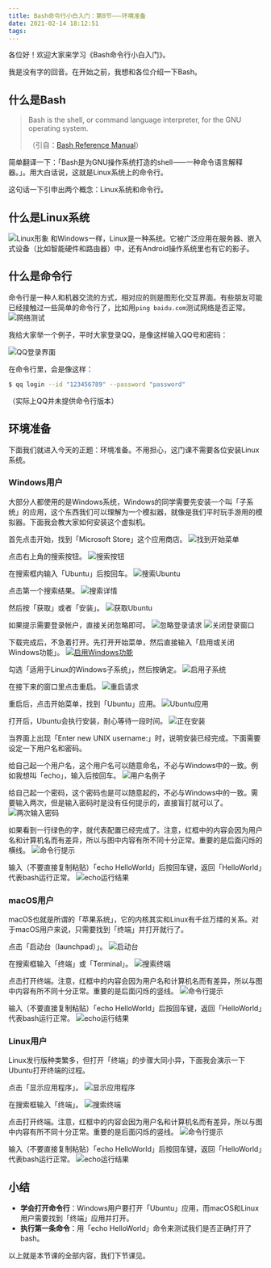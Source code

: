 ```yaml
---
title: Bash命令行小白入门：第0节⸺环境准备
date: 2021-02-14 18:12:51
tags:
---
```


各位好！欢迎大家来学习《Bash命令行小白入门》。
<!--more-->

我是没有字的回音。在开始之前，我想和各位介绍一下Bash。

## 什么是Bash
> Bash is the shell, or command language interpreter, for the GNU operating system.
>
>（引自：[Bash Reference Manual](https://www.gnu.org/savannah-checkouts/gnu/bash/manual/bash.html#What-is-Bash_003f)）

简单翻译一下：「Bash是为GNU操作系统打造的shell⸺一种命令语言解释器。」。用大白话说，这就是Linux系统上的命令行。

这句话一下引申出两个概念：Linux系统和命令行。

## 什么是Linux系统
![Linux形象](https://i.loli.net/2021/02/14/hPOBvfEoJcYs4uD.png)
和Windows一样，Linux是一种系统。它被广泛应用在服务器、嵌入式设备（比如智能硬件和路由器）中，还有Android操作系统里也有它的影子。

## 什么是命令行
命令行是一种人和机器交流的方式，相对应的则是图形化交互界面。有些朋友可能已经接触过一些简单的命令行了，比如用`ping baidu.com`测试网络是否正常。
![网络测试](https://i.loli.net/2021/02/14/FWBO4SqZKtAXVH7.png)

我给大家举一个例子，平时大家登录QQ，是像这样输入QQ号和密码：

![QQ登录界面](https://i.loli.net/2021/02/14/B25dnkTEo7xyZc9.png)

在命令行里，会是像这样：

```bash
$ qq login --id "123456789" --password "password"
```

（实际上QQ并未提供命令行版本）

## 环境准备
下面我们就进入今天的正题：环境准备。不用担心，这门课不需要各位安装Linux系统。

### Windows用户
大部分人都使用的是Windows系统，Windows的同学需要先安装一个叫「子系统」的应用，这个东西我们可以理解为一个模拟器，就像是我们平时玩手游用的模拟器。下面我会教大家如何安装这个虚拟机。

首先点击开始，找到「Microsoft Store」这个应用商店。
![找到开始菜单](https://i.loli.net/2021/02/14/J9xUuaGTBNbfksl.png)

点击右上角的搜索按钮。
![搜索按钮](https://i.loli.net/2021/02/14/CMj9PXyGeTlEfDs.png)

在搜索框内输入「Ubuntu」后按回车。
![搜索Ubuntu](https://i.loli.net/2021/02/14/xfbi5eDKkBJzpS7.png)

点击第一个搜索结果。
![搜索详情](https://i.loli.net/2021/02/14/G9172UZJ6emrcPB.png)

然后按「获取」或者「安装」。
![获取Ubuntu](https://i.loli.net/2021/02/14/QW7CgIzZNlGn5dc.png)

如果提示需要登录帐户，直接关闭忽略即可。
![忽略登录请求](https://i.loli.net/2021/02/14/WcmiKry5FGejh8l.png)
![关闭登录窗口](https://i.loli.net/2021/02/14/mb2PJS6eivdGIYx.png)

下载完成后，不急着打开。先打开开始菜单，然后直接输入「启用或关闭Windows功能」。
[![启用Windows功能](https://s3.ax1x.com/2021/02/14/yyKpvD.gif)](https://imgchr.com/i/yyKpvD)

勾选「适用于Linux的Windows子系统」，然后按确定。
![启用子系统](https://i.loli.net/2021/02/14/t2kwBXgIxJEpV3f.png)

在接下来的窗口里点击重启。
![重启请求](https://i.loli.net/2021/02/14/gkrwaLq7feIctZN.png)

重启后，点击开始菜单，找到「Ubuntu」应用。
![Ubuntu应用](https://i.loli.net/2021/02/14/FDqJveNG8RcoOAi.png)

打开后，Ubuntu会执行安装，耐心等待一段时间。
![正在安装](https://i.loli.net/2021/02/14/enApdjhXBkzS7wY.png)

当界面上出现「Enter new UNIX username:」时，说明安装已经完成。下面需要设定一下用户名和密码。

给自己起一个用户名，这个用户名可以随意命名，不必与Windows中的一致。例如我想叫「echo」，输入后按回车。
![用户名例子](https://i.loli.net/2021/02/14/iY7RAhwSEjJHfy8.png)

给自己起一个密码，这个密码也是可以随意起的，不必与Windows中的一致。需要输入两次，但是输入密码时是没有任何提示的，直接盲打就可以了。
![两次输入密码](https://i.loli.net/2021/02/14/ynFHSDfTIaduJeA.png)

如果看到一行绿色的字，就代表配置已经完成了。注意，红框中的内容会因为用户名和计算机名而有差异，所以与图中内容有所不同十分正常。重要的是后面闪烁的横线。
![命令行提示](https://i.loli.net/2021/02/14/lLEFDeNZO2J1SGu.png)

输入（不要直接复制粘贴）「echo HelloWorld」后按回车键，返回「HelloWorld」代表bash运行正常。
![echo运行结果](https://i.loli.net/2021/02/14/ox6YDCTKOQ7AaMP.png)

### macOS用户
macOS也就是所谓的「苹果系统」，它的内核其实和Linux有千丝万缕的关系。对于macOS用户来说，只需要找到「终端」并打开就行了。

点击「启动台（launchpad）」。
![启动台](https://i.loli.net/2021/02/14/cyGeY7RDhmM5NuZ.png)

在搜索框输入「终端」或「Terminal」。
![搜索终端](https://i.loli.net/2021/02/14/HwP3Z7iAY6JRlC2.png)

点击打开终端。注意，红框中的内容会因为用户名和计算机名而有差异，所以与图中内容有所不同十分正常。重要的是后面闪烁的竖线。
![命令行提示](https://i.loli.net/2021/02/14/Nq9GfM8dKBtmSLP.png)

输入（不要直接复制粘贴）「echo HelloWorld」后按回车键，返回「HelloWorld」代表bash运行正常。
![echo运行结果](https://i.loli.net/2021/02/14/PrjhTiNbgtLd4Fq.png)

### Linux用户
Linux发行版种类繁多，但打开「终端」的步骤大同小异，下面我会演示一下Ubuntu打开终端的过程。

点击「显示应用程序」。
![显示应用程序](https://i.loli.net/2021/02/14/UCTGMJR32pv1tW7.png)

在搜索框输入「终端」。
![搜索终端](https://i.loli.net/2021/02/14/KOpxJgR9zoTkwFM.png)

点击打开终端。注意，红框中的内容会因为用户名和计算机名而有差异，所以与图中内容有所不同十分正常。重要的是后面闪烁的竖线。
![命令行提示](https://i.loli.net/2021/02/14/7hVdOls8ELTYnzZ.png)

输入（不要直接复制粘贴）「echo HelloWorld」后按回车键，返回「HelloWorld」代表bash运行正常。
![echo运行结果](https://i.loli.net/2021/02/14/noiZR3khcSUvKOs.png)

## 小结
- **学会打开命令行**：Windows用户要打开「Ubuntu」应用，而macOS和Linux用户需要找到「终端」应用并打开。
- **执行第一条命令**：用「echo HelloWorld」命令来测试我们是否正确打开了bash。

以上就是本节课的全部内容，我们下节课见。

